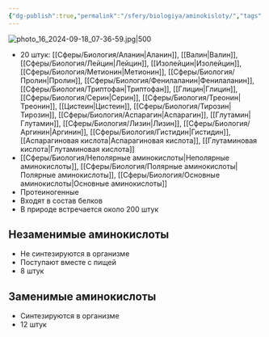 ```yaml
---
{"dg-publish":true,"permalink":"/sfery/biologiya/aminokisloty/","tags":["Общаябиология"]}
---
```


![photo_16_2024-09-18_07-36-59.jpg|500](/img/user/%D0%90%D1%80%D1%85%D0%B8%D0%B2/%D0%9A%D1%8D%D1%88/photo_16_2024-09-18_07-36-59.jpg)
- 20 штук: [[Сферы/Биология/Аланин\|Аланин]], [[Валин\|Валин]], [[Сферы/Биология/Лейцин\|Лейцин]], [[Изолейцин\|Изолейцин]], [[Сферы/Биология/Метионин\|Метионин]], [[Сферы/Биология/Пролин\|Пролин]], [[Сферы/Биология/Фенилаланин\|Фенилаланин]], [[Сферы/Биология/Триптофан\|Триптофан]], [[Глицин\|Глицин]], [[Сферы/Биология/Серин\|Серин]], [[Сферы/Биология/Треонин\|Треонин]], [[Цистеин\|Цистеин]], [[Сферы/Биология/Тирозин\|Тирозин]], [[Сферы/Биология/Аспарагин\|Аспарагин]], [[Глутамин\|Глутамин]], [[Сферы/Биология/Лизин\|Лизин]], [[Сферы/Биология/Аргинин\|Аргинин]], [[Сферы/Биология/Гистидин\|Гистидин]], [[Аспарагиновая кислота\|Аспарагиновая кислота]], [[Глутаминовая кислота\|Глутаминовая кислота]] 
- [[Сферы/Биология/Неполярные аминокислоты\|Неполярные аминокислоты]], [[Сферы/Биология/Полярные аминокислоты\|Полярные аминокислоты]], [[Сферы/Биология/Основные аминокислоты\|Основные аминокислоты]] 
- Протеиногенные
- Входят в состав белков
- В природе встречается около 200 штук
## Незаменимые аминокислоты 
- Не синтезируются в организме
- Поступают вместе с пищей
- 8 штук
## Заменимые аминокислоты 
- Синтезируются в организме
- 12 штук